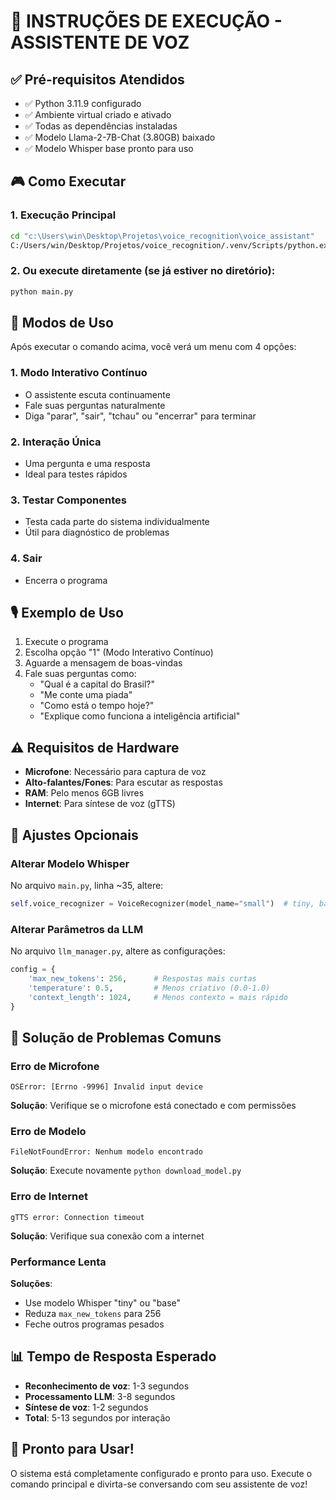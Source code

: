 # 🚀 INSTRUÇÕES DE EXECUÇÃO - ASSISTENTE DE VOZ

## ✅ Pré-requisitos Atendidos

- ✅ Python 3.11.9 configurado
- ✅ Ambiente virtual criado e ativado
- ✅ Todas as dependências instaladas
- ✅ Modelo Llama-2-7B-Chat (3.80GB) baixado
- ✅ Modelo Whisper base pronto para uso

## 🎮 Como Executar

### 1. Execução Principal

```bash
cd "c:\Users\win\Desktop\Projetos\voice_recognition\voice_assistant"
C:/Users/win/Desktop/Projetos/voice_recognition/.venv/Scripts/python.exe main.py
```

### 2. Ou execute diretamente (se já estiver no diretório):

```bash
python main.py
```

## 🎯 Modos de Uso

Após executar o comando acima, você verá um menu com 4 opções:

### 1. Modo Interativo Contínuo
- O assistente escuta continuamente
- Fale suas perguntas naturalmente
- Diga "parar", "sair", "tchau" ou "encerrar" para terminar

### 2. Interação Única  
- Uma pergunta e uma resposta
- Ideal para testes rápidos

### 3. Testar Componentes
- Testa cada parte do sistema individualmente
- Útil para diagnóstico de problemas

### 4. Sair
- Encerra o programa

## 🎙️ Exemplo de Uso

1. Execute o programa
2. Escolha opção "1" (Modo Interativo Contínuo)
3. Aguarde a mensagem de boas-vindas
4. Fale suas perguntas como:
   - "Qual é a capital do Brasil?"
   - "Me conte uma piada"
   - "Como está o tempo hoje?"
   - "Explique como funciona a inteligência artificial"

## ⚠️ Requisitos de Hardware

- **Microfone**: Necessário para captura de voz
- **Alto-falantes/Fones**: Para escutar as respostas
- **RAM**: Pelo menos 6GB livres
- **Internet**: Para síntese de voz (gTTS)

## 🔧 Ajustes Opcionais

### Alterar Modelo Whisper

No arquivo `main.py`, linha ~35, altere:
```python
self.voice_recognizer = VoiceRecognizer(model_name="small")  # tiny, base, small, medium, large
```

### Alterar Parâmetros da LLM

No arquivo `llm_manager.py`, altere as configurações:
```python
config = {
    'max_new_tokens': 256,      # Respostas mais curtas
    'temperature': 0.5,         # Menos criativo (0.0-1.0)
    'context_length': 1024,     # Menos contexto = mais rápido
}
```

## 🐛 Solução de Problemas Comuns

### Erro de Microfone
```
OSError: [Errno -9996] Invalid input device
```
**Solução**: Verifique se o microfone está conectado e com permissões

### Erro de Modelo
```
FileNotFoundError: Nenhum modelo encontrado
```
**Solução**: Execute novamente `python download_model.py`

### Erro de Internet
```
gTTS error: Connection timeout
```
**Solução**: Verifique sua conexão com a internet

### Performance Lenta
**Soluções**:
- Use modelo Whisper "tiny" ou "base"
- Reduza `max_new_tokens` para 256
- Feche outros programas pesados

## 📊 Tempo de Resposta Esperado

- **Reconhecimento de voz**: 1-3 segundos
- **Processamento LLM**: 3-8 segundos  
- **Síntese de voz**: 1-2 segundos
- **Total**: 5-13 segundos por interação

## 🎉 Pronto para Usar!

O sistema está completamente configurado e pronto para uso. Execute o comando principal e divirta-se conversando com seu assistente de voz!

